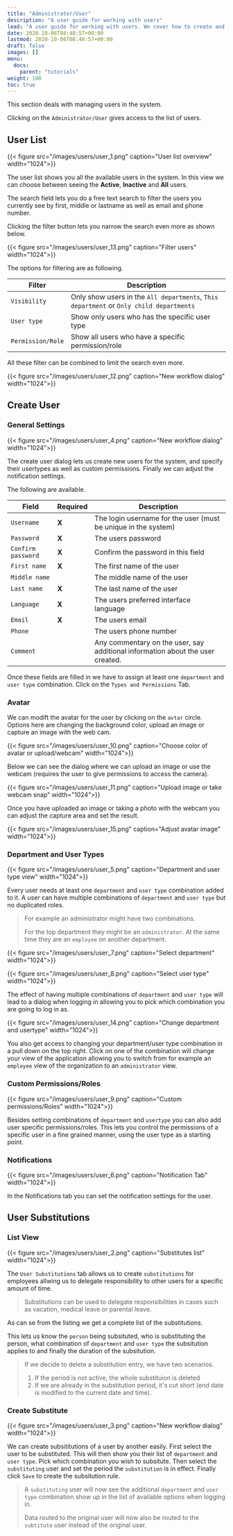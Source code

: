 ```yaml
---
title: "Administrator/User"
description: "A user guide for working with users"
lead: "A user guide for working with users. We cover how to create and modify users."
date: 2020-10-06T08:48:57+00:00
lastmod: 2020-10-06T08:48:57+00:00
draft: false
images: []
menu:
  docs:
    parent: "tutorials"
weight: 100
toc: true
---
```

This section deals with managing users in the system.

Clicking on the `Administrator/User` gives access to the list of users.

## User List
{{< figure src="/images/users/user_1.png" caption="User list overview" width="1024">}}

The user list shows you all the available users in the system. In this view we can choose between seeing the **Active**, **Inactive** and **All** users.

The search field lets you do a free text search to filter the users you currently see by first, middle or lastname as well as email and phone number.

Clicking the filter button lets you narrow the search even more as shown below.

{{< figure src="/images/users/user_13.png" caption="Filter users" width="1024">}}

The options for filtering are as following.

| Filter | Description |
| --- | --- |
| `Visibility` | Only show users in the `All departments`, `This department` or `Only child departments` |
| `User type` | Show only users who has the specific user type |
| `Permission/Role` | Show all users who have a specific permission/role |

All these filter can be combined to limit the search even more.

{{< figure src="/images/users/user_12.png" caption="New workflow dialog" width="1024">}}

## Create User

### General Settings

{{< figure src="/images/users/user_4.png" caption="New workflow dialog" width="1024">}}

The create user dialog lets us create new users for the system, and specify their usertypes as well as custom permissions. Finally we can adjust
the notification settings.

The following are available.

| Field | Required | Description |
| --- | --- | --- |
| `Username` | **X** | The login username for the user (must be unique in the system) |
| `Password` | **X** | The users password |
| `Confirm password` | **X** | Confirm the password in this field |
| `First name` | **X** | The first name of the user |
| `Middle name` |  | The middle name of the user |
| `Last name` | **X** | The last name of the user |
| `Language` | **X** | The users preferred interface language |
| `Email` | **X** | The users email |
| `Phone` |  | The users phone number |
| `Comment` |  | Any commentary on the user, say additional information about the user created. |

Once these fields are filled in we have to assign at least one `department` and `user type` combination. Click on the `Types and Permissions` Tab.

### Avatar

We can modift the avatar for the user by clicking on the `avtar` circle. Options here are changing the background color, upload an image or capture an image with the web cam.

{{< figure src="/images/users/user_10.png" caption="Choose color of avatar or upload/webcam" width="1024">}}

Below we can see the dialog where we can upload an image or use the webcam (requires the user to give permissions to access the camera).

{{< figure src="/images/users/user_11.png" caption="Upload image or take webcam snap" width="1024">}}

Once you have uploaded an image or taking a photo with the webcam you can adjust the capture area and set the result.

{{< figure src="/images/users/user_15.png" caption="Adjust avatar image" width="1024">}}

### Department and User Types
{{< figure src="/images/users/user_5.png" caption="Department and user type view" width="1024">}}

Every user needs at least one `department` and `user type` combination added to it. A user can have multiple combinations of
`department` and `user type` but no duplicated roles.

> For example an administrator might have two combinations.
>
> For the top department they might be an `administrator`.
> At the same time they are an `employee` on another department.

{{< figure src="/images/users/user_7.png" caption="Select department" width="1024">}}

{{< figure src="/images/users/user_8.png" caption="Select user type" width="1024">}}

The effect of having multiple combinations of `department` and `user type` will lead to a dialog when logging in allowing you to pick which combination
you are going to log in as.

{{< figure src="/images/users/user_14.png" caption="Change department and usertype" width="1024">}}

You also get access to changing your department/user type combination in a pull down on the top right. Click on one of the combination will change your view
of the application allowing you to switch from for example an `employee` view of the organization to an `administrator` view.

### Custom Permissions/Roles

{{< figure src="/images/users/user_9.png" caption="Custom permissions/Roles" width="1024">}}

Besides setting combinations of `department` and `usertype` you can also add user specific permissions/roles. This lets you control the permissions of a specific user in a fine grained manner, using the user type as a starting point.

### Notifications

{{< figure src="/images/users/user_6.png" caption="Notification Tab" width="1024">}}

In the Notifications tab you can set the notification settings for the user.

## User Substitutions

### List View

{{< figure src="/images/users/user_2.png" caption="Substitutes list" width="1024">}}

The `User Substitutions` tab allows us to create `substitutions` for employees allwing us to delegate responsibility to other users for a specific amount of time.

> Substitutions can be used to delegate responsibilities in cases such as vacation, medical leave or parental leave.

As can se from the listing we get a complete list of the substitutions.

This lets us know the `person` being subsituted, who is substituting the person, what combination of `department` and `user type` the subsitution applies to and finally the duration of the subsitution.

> If we decide to delete a substitution entry, we have two scenarios.
> 
> 1. If the period is not active, the whole substituion is deleted
> 2. If we are already in the substitution period, it's cut short (end date is modified to the current date and time).

### Create Substitute

{{< figure src="/images/users/user_3.png" caption="New workflow dialog" width="1024">}}

We can create subsititutions of a user by another easily. First select the user to be substituted. This will then show you their list of `department` and `user type`. Pick which combination you wish to subsitute. Then select the `substituting` user and set the period the `substitution` is in effect. Finally click `Save` to create the subsitution rule.

> A `substituting` user will now see the additional `department` and `user type` combination show up in the list of available options when logging in.
>
> Data routed to the original user will now also be routed to the `subtitute` user instead of the original user.
